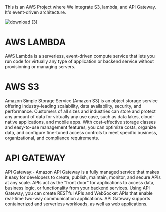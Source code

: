 This is an AWS Project where We integrate S3, lambda, and API Gateway. It's event-driven architecture.

![download (3)](https://github.com/prashant2599/aws_S3LambdaRESTAPI/assets/60805169/3d5508e2-f6f9-4d2a-8684-f828ecf14ddb)


# AWS LAMBDA
AWS Lambda is a serverless, event-driven compute service that lets you run code for virtually any type of application or backend service without provisioning or managing servers.

# AWS S3 
Amazon Simple Storage Service (Amazon S3) is an object storage service offering industry-leading scalability, data availability, security, and performance. Customers of all sizes and industries can store and protect any amount of data for virtually any use case, such as data lakes, cloud-native applications, and mobile apps. With cost-effective storage classes and easy-to-use management features, you can optimize costs, organize data, and configure fine-tuned access controls to meet specific business, organizational, and compliance requirements.

# API GATEWAY
API Gateway:- Amazon API Gateway is a fully managed service that makes it easy for developers to create, publish, maintain, monitor, and secure APIs at any scale. APIs act as the “front door” for applications to access data, business logic, or functionality from your backend services. Using API Gateway, you can create RESTful APIs and WebSocket APIs that enable real-time two-way communication applications. API Gateway supports containerized and serverless workloads, as well as web applications.

